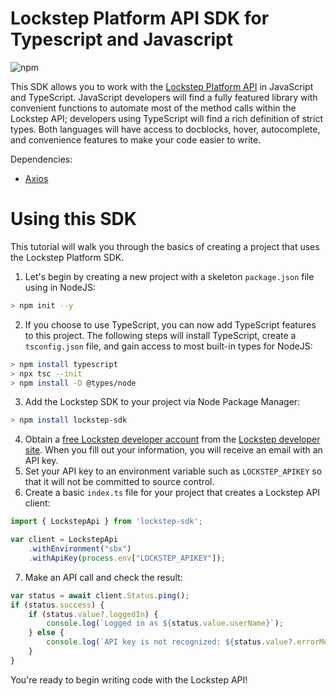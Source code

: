 # Lockstep Platform API SDK for Typescript and Javascript

![npm](https://img.shields.io/npm/v/lockstep-sdk)

This SDK allows you to work with the [Lockstep Platform API](https://developer.lockstep.io) in JavaScript and TypeScript.  JavaScript developers will find a fully featured library with convenient functions to automate most of the method calls within the Lockstep API; developers using TypeScript will find a rich definition of strict types.  Both languages will have access to docblocks, hover, autocomplete, and convenience features to make your code easier to write.

Dependencies:
* [Axios](https://www.npmjs.com/package/axios)

# Using this SDK

This tutorial will walk you through the basics of creating a project that uses the Lockstep Platform SDK.

1. Let's begin by creating a new project with a skeleton `package.json` file using in NodeJS:

```bash
> npm init --y
```

2. If you choose to use TypeScript, you can now add TypeScript features to this project.  The following steps will install TypeScript, create a `tsconfig.json` file, and gain access to most built-in types for NodeJS:

```bash
> npm install typescript
> npx tsc --init
> npm install -D @types/node
```

3. Add the Lockstep SDK to your project via Node Package Manager:

```bash
> npm install lockstep-sdk
```

4. Obtain a [free Lockstep developer account](https://developer.lockstep.io/reference/post_api-v1-provisioning-free-account) from the [Lockstep developer site](https://developer.lockstep.io/).  When you fill out your information, you will receive an email with an API key.
5. Set your API key to an environment variable such as `LOCKSTEP_APIKEY` so that it will not be committed to source control.
6. Create a basic `index.ts` file for your project that creates a Lockstep API client:

```typescript
import { LockstepApi } from 'lockstep-sdk';

var client = LockstepApi
    .withEnvironment("sbx")
    .withApiKey(process.env["LOCKSTEP_APIKEY"]);
```
7. Make an API call and check the result:

```typescript
var status = await client.Status.ping();
if (status.success) {
    if (status.value?.loggedIn) {
        console.log(`Logged in as ${status.value.userName}`);
    } else {
        console.log(`API key is not recognized: ${status.value?.errorMessage}`);
    }
}
```

You're ready to begin writing code with the Lockstep API!
